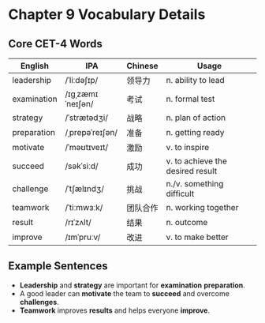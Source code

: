# Chapter 9 Vocabulary Details

## Core CET-4 Words
| English | IPA | Chinese | Usage |
|---------|-----|--------|-------|
| leadership | /ˈliːdəʃɪp/ | 领导力 | n. ability to lead |
| examination | /ɪɡˌzæmɪˈneɪʃən/ | 考试 | n. formal test |
| strategy | /ˈstrætədʒi/ | 战略 | n. plan of action |
| preparation | /ˌprepəˈreɪʃən/ | 准备 | n. getting ready |
| motivate | /ˈməʊtɪveɪt/ | 激励 | v. to inspire |
| succeed | /səkˈsiːd/ | 成功 | v. to achieve the desired result |
| challenge | /ˈtʃælɪndʒ/ | 挑战 | n./v. something difficult |
| teamwork | /ˈtiːmwɜːk/ | 团队合作 | n. working together |
| result | /rɪˈzʌlt/ | 结果 | n. outcome |
| improve | /ɪmˈpruːv/ | 改进 | v. to make better |

## Example Sentences
- **Leadership** and **strategy** are important for **examination** **preparation**.
- A good leader can **motivate** the team to **succeed** and overcome **challenges**.
- **Teamwork** improves **results** and helps everyone **improve**.
